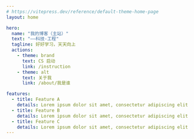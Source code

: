 ```yaml
---
# https://vitepress.dev/reference/default-theme-home-page
layout: home

hero:
  name: "我的博客（主站）"
  text: "——科技-工程"
  tagline: 好好学习，天天向上
  actions:
    - theme: brand
      text: CS 启动
      link: /instruction
    - theme: alt
      text: 关于我
      link: /about/我是谁

features:
  - title: Feature A
    details: Lorem ipsum dolor sit amet, consectetur adipiscing elit
  - title: Feature B
    details: Lorem ipsum dolor sit amet, consectetur adipiscing elit
  - title: Feature C
    details: Lorem ipsum dolor sit amet, consectetur adipiscing elit
---
```


